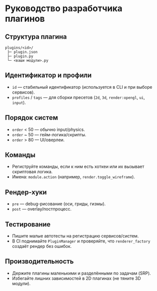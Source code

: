 # Руководство разработчика плагинов

## Структура плагина
```
plugins/<id>/
 ├─ plugin.json
 ├─ plugin.py
 └─ <ваши модули>.py
```

## Идентификатор и профили
- `id` — стабильный идентификатор (используется в CLI и при выборе сервисов).
- `profiles` / `tags` — для сборки пресетов (`2d`, `3d`, `render:opengl`, `ui`, `input`).

## Порядок систем
- `order` < 50 — обычно input/physics.
- `order` ~ 50 — гейм-логика/скрипты.
- `order` > 80 — UI/оверлеи.

## Команды
- Региструйте команды, если к ним есть хоткеи или их вызывает скриптовая логика.
- Имена: `module.action` (например, `render.toggle_wireframe`).

## Рендер‑хуки
- `pre` — debug-рисование (оси, гриды, гизмы).
- `post` — overlay/постпроцесс.

## Тестирование
- Пишите малые автотесты на регистрацию сервисов/систем.
- В CI поднимайте `PluginManager` и проверяйте, что `renderer_factory` создаёт рендер без ошибок.

## Производительность
- Держите плагины маленькими и разделёнными по задачам (SRP).
- Избегайте лишних зависимостей в 2D плагинах (не тяните 3D модули).
